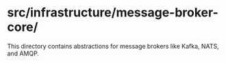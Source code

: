 # src/infrastructure/message-broker-core/

This directory contains abstractions for message brokers like Kafka, NATS, and AMQP.
